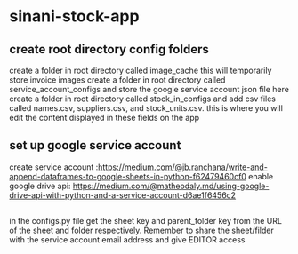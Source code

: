 # sinani-stock-app
## create  root directory config folders
create a folder in root directory called image_cache this will temporarily store invoice images
create a folder in root directory called service_account_configs and store the google service account json file here
create a folder in root directory called stock_in_configs and add csv files called names.csv, suppliers.csv, and stock_units.csv. this is where you will edit the content displayed in these fields on the app


## set up google service account
create service account :https://medium.com/@jb.ranchana/write-and-append-dataframes-to-google-sheets-in-python-f62479460cf0
enable google drive api: https://medium.com/@matheodaly.md/using-google-drive-api-with-python-and-a-service-account-d6ae1f6456c2

##
in the configs.py file get the sheet key and parent_folder key from the URL of the sheet and folder respectively. Remember to share the sheet/filder with the service account email address and give EDITOR access